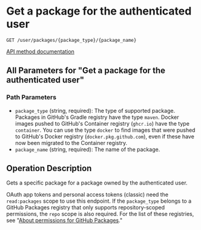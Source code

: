 # Get a package for the authenticated user

`GET /user/packages/{package_type}/{package_name}`

[API method documentation](https://docs.github.com/rest/packages/packages#get-a-package-for-the-authenticated-user)

## All Parameters for "Get a package for the authenticated user"

### Path Parameters

- `package_type` (string, required): The type of supported package. Packages in GitHub's Gradle registry have the type `maven`. Docker images pushed to GitHub's Container registry (`ghcr.io`) have the type `container`. You can use the type `docker` to find images that were pushed to GitHub's Docker registry (`docker.pkg.github.com`), even if these have now been migrated to the Container registry.
- `package_name` (string, required): The name of the package.

## Operation Description

Gets a specific package for a package owned by the authenticated user.

OAuth app tokens and personal access tokens (classic) need the `read:packages` scope to use this endpoint. If the `package_type` belongs to a GitHub Packages registry that only supports repository-scoped permissions, the `repo` scope is also required. For the list of these registries, see "[About permissions for GitHub Packages](https://docs.github.com/packages/learn-github-packages/about-permissions-for-github-packages#permissions-for-repository-scoped-packages)."
